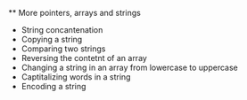 ** More pointers, arrays and strings

* String concantenation
* Copying a string
* Comparing two strings
* Reversing the contetnt of an array
* Changing a string in an array from lowercase to uppercase
* Captitalizing words in a string
* Encoding a string
